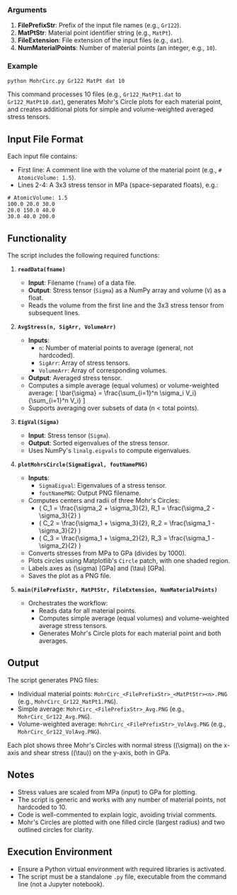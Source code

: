 ### Arguments
1. **FilePrefixStr**: Prefix of the input file names (e.g., `Gr122`).
2. **MatPtStr**: Material point identifier string (e.g., `MatPt`).
3. **FileExtension**: File extension of the input files (e.g., `dat`).
4. **NumMaterialPoints**: Number of material points (an integer, e.g., `10`).

### Example
```bash
python MohrCirc.py Gr122 MatPt dat 10
```
This command processes 10 files (e.g., `Gr122_MatPt1.dat` to `Gr122_MatPt10.dat`), generates Mohr's Circle plots for each material point, and creates additional plots for simple and volume-weighted averaged stress tensors.

## Input File Format
Each input file contains:
- First line: A comment line with the volume of the material point (e.g., `# AtomicVolume: 1.5`).
- Lines 2-4: A 3x3 stress tensor in MPa (space-separated floats), e.g.:
```
# AtomicVolume: 1.5
100.0 20.0 30.0
20.0 150.0 40.0
30.0 40.0 200.0
```

## Functionality
The script includes the following required functions:

1. **`readData(fname)`**  
   - **Input**: Filename (`fname`) of a data file.
   - **Output**: Stress tensor (`Sigma`) as a NumPy array and volume (`V`) as a float.
   - Reads the volume from the first line and the 3x3 stress tensor from subsequent lines.

2. **`AvgStress(n, SigArr, VolumeArr)`**  
   - **Inputs**: 
     - `n`: Number of material points to average (general, not hardcoded).
     - `SigArr`: Array of stress tensors.
     - `VolumeArr`: Array of corresponding volumes.
   - **Output**: Averaged stress tensor.
   - Computes a simple average (equal volumes) or volume-weighted average:
     \[
     \bar{\sigma} = \frac{\sum_{i=1}^n \sigma_i V_i}{\sum_{i=1}^n V_i}
     \]
   - Supports averaging over subsets of data (n < total points).

3. **`EigVal(Sigma)`**  
   - **Input**: Stress tensor (`Sigma`).
   - **Output**: Sorted eigenvalues of the stress tensor.
   - Uses NumPy's `linalg.eigvals` to compute eigenvalues.

4. **`plotMohrsCircle(SigmaEigval, foutNamePNG)`**  
   - **Inputs**: 
     - `SigmaEigval`: Eigenvalues of a stress tensor.
     - `foutNamePNG`: Output PNG filename.
   - Computes centers and radii of three Mohr's Circles:
     - \( C_1 = \frac{\sigma_2 + \sigma_3}{2}, R_1 = \frac{\sigma_2 - \sigma_3}{2} \)
     - \( C_2 = \frac{\sigma_1 + \sigma_3}{2}, R_2 = \frac{\sigma_1 - \sigma_3}{2} \)
     - \( C_3 = \frac{\sigma_1 + \sigma_2}{2}, R_3 = \frac{\sigma_1 - \sigma_2}{2} \)
   - Converts stresses from MPa to GPa (divides by 1000).
   - Plots circles using Matplotlib's `Circle` patch, with one shaded region.
   - Labels axes as \(\sigma\) [GPa] and \(\tau\) [GPa].
   - Saves the plot as a PNG file.

5. **`main(FilePrefixStr, MatPtStr, FileExtension, NumMaterialPoints)`**  
   - Orchestrates the workflow:
     - Reads data for all material points.
     - Computes simple average (equal volumes) and volume-weighted average stress tensors.
     - Generates Mohr's Circle plots for each material point and both averages.

## Output
The script generates PNG files:
- Individual material points: `MohrCirc_<FilePrefixStr>_<MatPtStr><n>.PNG` (e.g., `MohrCirc_Gr122_MatPt1.PNG`).
- Simple average: `MohrCirc_<FilePrefixStr>_Avg.PNG` (e.g., `MohrCirc_Gr122_Avg.PNG`).
- Volume-weighted average: `MohrCirc_<FilePrefixStr>_VolAvg.PNG` (e.g., `MohrCirc_Gr122_VolAvg.PNG`).

Each plot shows three Mohr's Circles with normal stress (\(\sigma\)) on the x-axis and shear stress (\(\tau\)) on the y-axis, both in GPa.

## Notes
- Stress values are scaled from MPa (input) to GPa for plotting.
- The script is generic and works with any number of material points, not hardcoded to 10.
- Code is well-commented to explain logic, avoiding trivial comments.
- Mohr's Circles are plotted with one filled circle (largest radius) and two outlined circles for clarity.

## Execution Environment
- Ensure a Python virtual environment with required libraries is activated.
- The script must be a standalone `.py` file, executable from the command line (not a Jupyter notebook).
